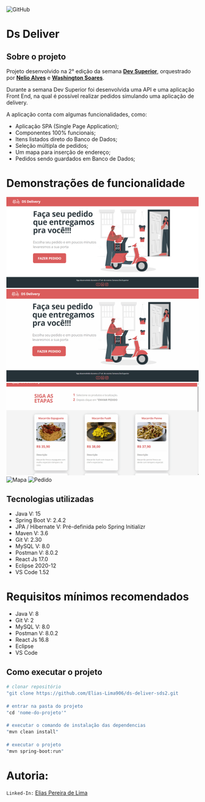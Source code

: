 ![GitHub](https://img.shields.io/github/license/Elias-Lima906/trilha-de-conhecimento-back-end-java)

# Ds Deliver

## Sobre o projeto

Projeto desenvolvido na 2° edição da semana [**Dev Superior**](https://www.youtube.com/c/DevSuperior/featured), 
orquestrado por [**Nelio Alves**](https://www.linkedin.com/in/nelio-alves) e [**Washington Soares**](https://www.linkedin.com/in/washington-soares-braga).

Durante a semana Dev Superior foi desenvolvida uma API e uma aplicação Front End, na qual é possível realizar pedidos
simulando uma aplicação de delivery.

A aplicação conta com algumas funcionalidades, como:

- Aplicação SPA (Single Page Application);
- Componentes 100% funcionais;
- Itens listados direto do Banco de Dados;
- Seleção múltipla de pedidos;
- Um mapa para inserção de endereço;
- Pedidos sendo guardados em Banco de Dados;

# Demonstrações de funcionalidade



![Pagina inicial estatica](https://github.com/Elias-Lima906/ds-deliver-sds2/blob/main/images/Pag%20Inicial%20Estatica.png)
![Pagina inicial](https://github.com/Elias-Lima906/ds-deliver-sds2/blob/main/images/Pag%20Inicial.gif)
![Seleção](https://github.com/Elias-Lima906/ds-deliver-sds2/blob/main/images/Sele%C3%A7%C3%A3o.gif)
![Mapa](https://github.com/Elias-Lima906/ds-deliver-sds2/blob/main/images/Mapa.gif)
![Pedido](https://github.com/Elias-Lima906/ds-deliver-sds2/blob/main/images/Pedido.gif)
 
 
 ## Tecnologias utilizadas

- Java V: 15
- Spring Boot V: 2.4.2
- JPA / Hibernate V: Pré-definida pelo Spring Initializr
- Maven V: 3.6
- Git V: 2.30
- MySQL V: 8.0
- Postman V: 8.0.2
- React Js 17.0
- Eclipse 2020-12
- VS Code 1.52

 
 # Requisitos mínimos recomendados
 
- Java V: 8
- Git V: 2
- MySQL V: 8.0
- Postman V: 8.0.2
- React Js 16.8
- Eclipse 
- VS Code

## Como executar o projeto

```bash
# clonar repositório
"git clone https://github.com/Elias-Lima906/ds-deliver-sds2.git

# entrar na pasta do projeto
"cd 'nome-do-projeto'"

# executar o comando de instalação das dependencias
"mvn clean install"

# executar o projeto
"mvn spring-boot:run"
```

# Autoria:

```Linked-In:``` [Elias Pereira de Lima](https://www.linkedin.com/in/elias-lima-298373190)
